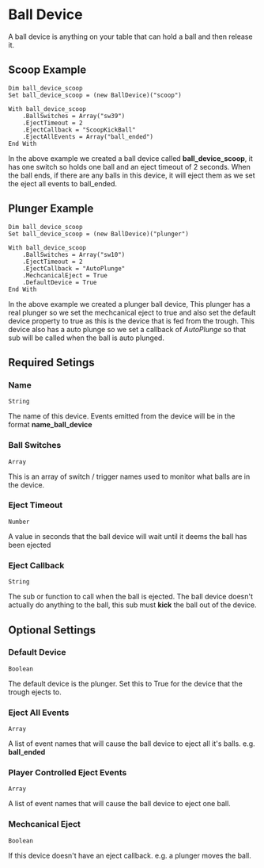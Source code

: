 # Ball Device

A ball device is anything on your table that can hold a ball and then release it.

## Scoop Example

```
Dim ball_device_scoop
Set ball_device_scoop = (new BallDevice)("scoop")

With ball_device_scoop
    .BallSwitches = Array("sw39")
    .EjectTimeout = 2
    .EjectCallback = "ScoopKickBall"
    .EjectAllEvents = Array("ball_ended")
End With
```

In the above example we created a ball device called **ball_device_scoop**, it has one switch so holds one ball and an eject timeout of 2 seconds. When the ball ends, if there are any balls in this device, it will eject them as we set the eject all events to ball_ended.

## Plunger Example

```
Dim ball_device_scoop
Set ball_device_scoop = (new BallDevice)("plunger")

With ball_device_scoop
    .BallSwitches = Array("sw10")
    .EjectTimeout = 2
    .EjectCallback = "AutoPlunge"
    .MechcanicalEject = True
    .DefaultDevice = True
End With
```

In the above example we created a plunger ball device, This plunger has a real plunger so we set the mechcanical eject to true and also set the default device property to true as this is the device that is fed from the trough. This device also has a auto plunge so we set a callback of *AutoPlunge* so that sub will be called when the ball is auto plunged.

## Required Setings

### Name
```String```

The name of this device. Events emitted from the device will be in the format **name_ball_device**

### Ball Switches
```Array```

This is an array of switch / trigger names used to monitor what balls are in the device.

### Eject Timeout
```Number```

A value in seconds that the ball device will wait until it deems the ball has been ejected

### Eject Callback
```String```

The sub or function to call when the ball is ejected. The ball device doesn't actually do anything to the ball, this sub must **kick** the ball
out of the device.

## Optional Settings

### Default Device
```Boolean```

The default device is the plunger. Set this to True for the device that the trough ejects to.

### Eject All Events
```Array```

A list of event names that will cause the ball device to eject all it's balls. e.g. **ball_ended**

### Player Controlled Eject Events
```Array```

A list of event names that will cause the ball device to eject one ball.

### Mechcanical Eject
```Boolean```

If this device doesn't have an eject callback. e.g. a plunger moves the ball.